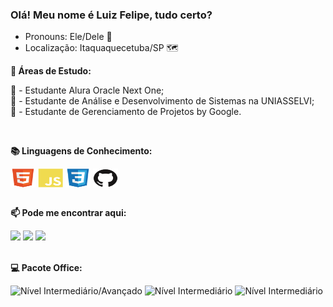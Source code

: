 ### Olá! Meu nome é Luiz Felipe, tudo certo?

- Pronouns: Ele/Dele 🧑
- Localização: Itaquaquecetuba/SP 🗺

<p><b> 📖 Áreas de Estudo: </b></p>

📗 - Estudante Alura Oracle Next One;<br> 
📘 - Estudante de Análise e Desenvolvimento de Sistemas na UNIASSELVI;<br>
📙 - Estudante de Gerenciamento de Projetos by Google.<br>

<div style="display: inline_block"><br>
<p><b> 📚 Linguagens de Conhecimento: </b></p>
  <img align="center" alt="Luiz-HTML" height="30" width="40" src="https://raw.githubusercontent.com/devicons/devicon/master/icons/html5/html5-original.svg">
  <img align="center" alt="Luiz-JS" height="30" width="40" src="https://raw.githubusercontent.com/devicons/devicon/master/icons/javascript/javascript-plain.svg">
  <img align="center" alt="Luiz-CSS" height="30" width="40" src="https://raw.githubusercontent.com/devicons/devicon/master/icons/css3/css3-original.svg">
  <img align="center" alt="Luiz-GitHub" height="30" width="40" src="https://raw.githubusercontent.com/devicons/devicon/master/icons/github/github-original.svg">
</div>

<div><br>
<p><b> 📫 Pode me encontrar aqui: </b></p>
<a href="https://api.whatsapp.com/send?phone=5511916198676"><img src="https://img.shields.io/badge/WhatsApp-25D366?style=for-the-badge&logo=whatsapp&logoColor=white" target="_blank"></a> 
  <a href = "mailto:luiz.santos768@hotmail.com"><img src="https://img.shields.io/badge/-Gmail-%23333?style=for-the-badge&logo=gmail&logoColor=white" target="_blank"></a>
  <a href="https://www.linkedin.com/in/luizfelipen02/"><img src="https://img.shields.io/badge/-LinkedIn-%230077B5?style=for-the-badge&logo=linkedin&logoColor=white" target="_blank"></a> 
</div>

<div><br>
<p><b> 💻 Pacote Office: </b></p>
<img src="https://img.shields.io/badge/Microsoft_Word-2B579A?style=for-the-badge&logo=microsoft-word&logoColor=white" alt="Nível Intermediário/Avançado">
<img src="https://img.shields.io/badge/Microsoft_PowerPoint-B7472A?style=for-the-badge&logo=microsoft-powerpoint&logoColor=white" alt="Nível Intermediário">
<img src="https://img.shields.io/badge/Microsoft_Excel-217346?style=for-the-badge&logo=microsoft-excel&logoColor=white" alt="Nível Intermediário">
</div>
